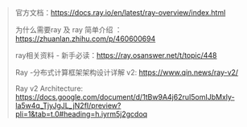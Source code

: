> 官方文档：https://docs.ray.io/en/latest/ray-overview/index.html
> 
> 为什么需要ray 及 ray 简单介绍 ：https://zhuanlan.zhihu.com/p/460600694
>
> ray相关资料 - 新手必读：https://ray.osanswer.net/t/topic/448
>
> Ray -分布式计算框架架构设计详解 v2: https://www.qin.news/ray-v2/
>
> Ray v2 Architecture: https://docs.google.com/document/d/1tBw9A4j62ruI5omIJbMxly-la5w4q_TjyJgJL_jN2fI/preview?pli=1&tab=t.0#heading=h.iyrm5j2gcdoq 